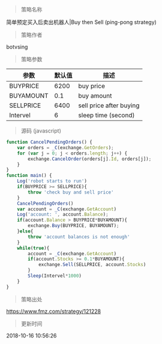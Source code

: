
> 策略名称

简单预定买入后卖出机器人|Buy then Sell (ping-pong strategy)

> 策略作者

botvsing



> 策略参数



|参数|默认值|描述|
|----|----|----|
|BUYPRICE|6200|buy price|
|BUYAMOUNT|0.1|buy amount|
|SELLPRICE|6400|sell price after buying|
|Intervel|6|sleep time (second)|


> 源码 (javascript)

``` javascript
function CancelPendingOrders() {
    var orders = _C(exchange.GetOrders);
    for (var j = 0; j < orders.length; j++) {
        exchange.CancelOrder(orders[j].Id, orders[j]);
    }
}
function main() {
    Log('robot starts to run')
    if(BUYPRICE >= SELLPRICE){
        throw 'check buy and sell price'
    }
    CancelPendingOrders()
    var account = _C(exchange.GetAccount)
    Log('account: ', account.Balance);
    if(account.Balance > BUYPRICE*BUYAMOUNT){
        exchange.Buy(BUYPRICE, BUYAMOUNT);
    }else{
        throw 'account balances is not enough'
    }
    while(true){
        account = _C(exchange.GetAccount)
        if(account.Stocks >= 0.1*BUYAMOUNT){
            exchange.Sell(SELLPRICE, account.Stocks)
        }
        Sleep(Intervel*1000)
    }
}

```

> 策略出处

https://www.fmz.com/strategy/121228

> 更新时间

2018-10-16 10:56:26
